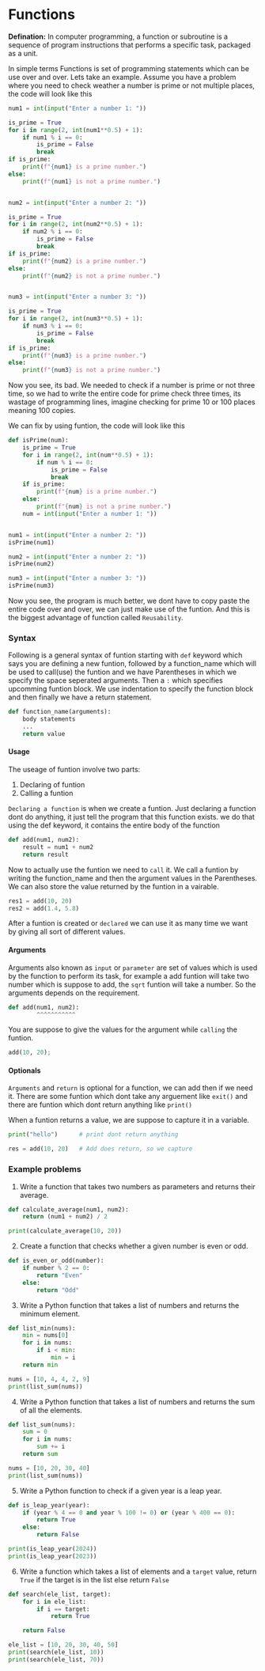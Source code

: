 # Functions
**Defination:** In computer programming, a function or subroutine is a sequence of program instructions that performs a specific task, packaged as a unit.

In simple terms Functions is set of programming statements which can be use over and over. Lets take an example. Assume you have a problem where you need to check weather a number is prime or not multiple places, the code will look like this

```py
num1 = int(input("Enter a number 1: "))

is_prime = True
for i in range(2, int(num1**0.5) + 1):
    if num1 % i == 0:
        is_prime = False
        break
if is_prime:
    print(f"{num1} is a prime number.")
else:
    print(f"{num1} is not a prime number.")


num2 = int(input("Enter a number 2: "))

is_prime = True
for i in range(2, int(num2**0.5) + 1):
    if num2 % i == 0:
        is_prime = False
        break
if is_prime:
    print(f"{num2} is a prime number.")
else:
    print(f"{num2} is not a prime number.")


num3 = int(input("Enter a number 3: "))

is_prime = True
for i in range(2, int(num3**0.5) + 1):
    if num3 % i == 0:
        is_prime = False
        break
if is_prime:
    print(f"{num3} is a prime number.")
else:
    print(f"{num3} is not a prime number.")
```

Now you see, its bad. We needed to check if a number is prime or not three time, so we had to write the entire code for prime check three times, its wastage of programming lines, imagine checking for prime 10 or 100 places meaning 100 copies.

We can fix by using funtion, the code will look like this
```py
def isPrime(num):
    is_prime = True
    for i in range(2, int(num**0.5) + 1):
        if num % i == 0:
            is_prime = False
            break
    if is_prime:
        print(f"{num} is a prime number.")
    else:
        print(f"{num} is not a prime number.")
    num = int(input("Enter a number 1: "))


num1 = int(input("Enter a number 2: "))
isPrime(num1)

num2 = int(input("Enter a number 2: "))
isPrime(num2)

num3 = int(input("Enter a number 3: "))
isPrime(num3)
```

Now you see, the program is much better, we dont have to copy paste the entire code over and over, we can just make use of the funtion. And this is the biggest advantage of function called `Reusability`.

### Syntax
Following is a general syntax of funtion starting with `def` keyword which says you are defining a new funtion, followed by a function_name which will be used to call(use) the funtion and we have Parentheses in which we specify the space seperated arguments. Then a `:` which specifies upcomming funtion block. We use indentation to specify the function block and then finally we have a return statement.
```py
def function_name(arguments):
    body statements
    ...
    return value
```

#### Usage
The useage of funtion involve two parts:
1. Declaring of funtion
2. Calling a funtion

`Declaring a function` is when we create a funtion. Just declaring a function dont do anything, it just tell the program that this function exists. we do that using the def keyword, it contains the entire body of the function
```py
def add(num1, num2):
    result = num1 + num2
    return result
```
Now to actually use the funtion we need to `call` it. We call a funtion by writing the function_name and then the argument values in the Parentheses. We can also store the value returned by the funtion in a vairable.
```py
res1 = add(10, 20)
res2 = add(1.4, 5.8)
```
After a funtion is created or `declared` we can use it as many time we want by giving all sort of different values.

#### Arguments
Arguments also known as `input` or `parameter` are set of values which is used by the function to perform its task, for example a add funtion will take two number which is suppose to add, the `sqrt` funtion will take a number. So the arguments depends on the requirement.
```py
def add(num1, num2):
        ^^^^^^^^^^^
```
You are suppose to give the values for the argument while `calling` the funtion.
```py
add(10, 20);
```

#### Optionals
`Arguments` and `return` is optional for a function, we can add then if we need it. There are some funtion which dont take any arguement like `exit()` and there are funtion which dont return anything like `print()`

When a funtion returns a value, we are suppose to capture it in a variable.
```py
print("hello")      # print dont return anything

res = add(10, 20)   # Add does return, so we capture
```

### Example problems

1. Write a function that takes two numbers as parameters and returns their average.

```py
def calculate_average(num1, num2):
    return (num1 + num2) / 2

print(calculate_average(10, 20))
```

2. Create a function that checks whether a given number is even or odd.
```py
def is_even_or_odd(number):
    if number % 2 == 0:
        return "Even"
    else:
        return "Odd"
```

3. Write a Python function that takes a list of numbers and returns the minimum element.
```py
def list_min(nums):
    min = nums[0]
    for i in nums:
        if i < min:
            min = i
    return min

nums = [10, 4, 4, 2, 9]
print(list_sum(nums))
```

4. Write a Python function that takes a list of numbers and returns the sum of all the elements.
```py
def list_sum(nums):
    sum = 0
    for i in nums:
        sum += i
    return sum

nums = [10, 20, 30, 40]
print(list_sum(nums))
```

5. Write a Python function to check if a given year is a leap year.
```py
def is_leap_year(year):
    if (year % 4 == 0 and year % 100 != 0) or (year % 400 == 0):
        return True
    else:
        return False

print(is_leap_year(2024))
print(is_leap_year(2023))
```

6. Write a function which takes a list of elements and a `target` value, return `True` if the target is in the list else return `False`
```py
def search(ele_list, target):
    for i in ele_list:
        if i == target:
            return True

    return False

ele_list = [10, 20, 30, 40, 50]
print(search(ele_list, 10))
print(search(ele_list, 70))
```

